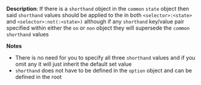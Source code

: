 __Description__: If there is a `shorthand` object in the `common` `state` object then said `shorthand` values should be applied to the in both `<selector>:<state>` and `<selector>:not(:<state>)` although if any `shorthand` key/value pair specified within either the `on` or `non` object they will supersede the `common` `shorthand` values

__Notes__

+ There is no need for you to specify all three `shorthand` values and if you omit any it will just inherit the default set value
+ `shorthand` does not have to be defined in the `option` object and can be defined in the root
